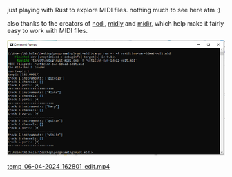 just playing with Rust to explore MIDI files. nothing much to see here atm :)    
    
also thanks to the creators of [nodi](https://github.com/insomnimus/nodi), [midly](https://github.com/kovaxis/midly) and [midir](https://github.com/Boddlnagg/midir), which help make it fairly easy to work with MIDI files.    
    
![screenshot of command line output for the app](screenshot.png)    
    
[temp_06-04-2024_162801_edit.mp4](https://github.com/syncopika/rust-midi/assets/8601582/b489dad8-a3f5-4e52-ad68-3b0304fa1cae)

